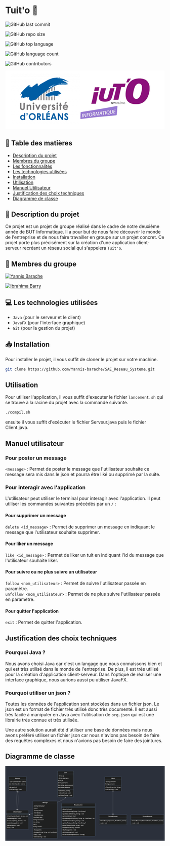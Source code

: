 # Tuit'o :incoming_envelope:

![GitHub last commit](https://img.shields.io/github/last-commit/Yannis-barache/SAE_Reseau_Systeme?style=for-the-badge)

![GitHub repo size](https://img.shields.io/github/repo-size/Yannis-barache/SAE_Reseau_Systeme?style=for-the-badge)

![GitHub top language](https://img.shields.io/github/languages/top/Yannis-barache/SAE_Reseau_Systeme?style=for-the-badge)

![GitHub language count](https://img.shields.io/github/languages/count/Yannis-barache/SAE_Reseau_Systeme?style=for-the-badge)


![GitHub contributors](https://img.shields.io/github/contributors/Yannis-barache/SAE_Reseau_Systeme?style=for-the-badge)



![Logo de l'université et logo de l'IUT'O informatique](./img/Logo.png)

## 📝 Table des matières



<nav>
    <ul>
        <li><a href="#description">Description du projet</a></li>
        <li><a href="#membres">Membres du groupe</a></li>
        <li><a href="#fonctionnalites">Les fonctionnalités</a></li>
        <li><a href="#technologies">Les technologies utilisées</a></li>
        <li><a href="#installation">Installation</a></li>
        <li><a href="#utilisation">Utilisation</a></li>
        <li><a href="#documentation">Manuel Utilisateur</a></li>
        <li><a href="#justification">Justification des choix techniques</a></li>
        <li><a href="#diagramme">Diagramme de classe</a></li>
    </ul>
</nav>

## :page_facing_up: Description du projet <a name = "description"></a>

Ce projet est un projet de groupe réalisé dans le cadre de notre deuxième année de BUT Informatique. Il a pour but de nous faire découvrir le monde de l'entreprise et de nous faire travailler en groupe sur un projet concret. Ce projet porte plus précisément sur la création d'une application client-serveur recréant un réseau social qui s'appelera `Tuit'o`.

## :busts_in_silhouette: Membres du groupe <a name = "membres"></a>

[![Yannis Barache](https://img.shields.io/badge/Yannis%20Barache-000000?style=for-the-badge&logo=github&logoColor=white)](https://github.com/Yannis-barache)



[![Ibrahima Barry](https://img.shields.io/badge/Ibrahima%20Barry-000000?style=for-the-badge&logo=github&logoColor=white)](https://github.com/ibarry25)

## :computer: Les technologies utilisées <a name = "technologies"></a>
- `Java` (pour le serveur et le client)
- `JavaFX` (pour l'interface graphique)
- `Git` (pour la gestion du projet)

## :inbox_tray: Installation <a name = "installation"></a>

Pour installer le projet, il vous suffit de cloner le projet sur votre machine.

```bash
git clone https://github.com/Yannis-barache/SAE_Reseau_Systeme.git
```

##  Utilisation <a name = "utilisation"></a>

Pour utiliser l'application, il vous suffit d'executer le fichier `lancement.sh` qui se trouve à la racine du projet avec la commande suivante.

```bash
./compil.sh
```

ensuite il vous suffit d'exécuter le fichier Serveur.java puis le fichier Client.java.


## Manuel utilisateur <a name = "documentation"></a>


### Pour poster un message

`<message>` : Permet de poster le message que l'utilisateur souhaite ce message sera mis dans le json 
et pourra être liké ou supprimé par la suite.

### Pour interagir avec l'application 

L'utilisateur peut utiliser le terminal pour interagir avec l'application. Il peut utiliser 
les commandes suivantes précédés par un `/` :


#### Pour supprimer un message

`delete <id_message>` : Permet de supprimer un message en indiquant le message 
que l'utilisateur souhaite supprimer.

#### Pour liker un message
`like <id_message>` : Permet de liker un tuit en indiquant l'id du message que l'utilisateur souhaite liker.

#### Pour suivre ou ne plus suivre un utilisateur
`follow <nom_utilisateur>` : Permet de suivre l'utilisateur passée en paramètre. <br>
`unfollow <nom_utilisateur>` : Permet de ne plus suivre l'utilisateur passée en paramètre.

#### Pour quitter l'application
`exit` : Permet de quitter l'application.


## Justification des choix techniques <a name = "justification"></a>

### Pourquoi Java ?

Nous avons choisi Java car c'est un langage que nous connaissons bien et qui est très utilisé dans le monde de 
l'entreprise. De plus, il est très utilisé pour la création d'application client-serveur.
Dans l'optique de réaliser une interface graphique, nous aurions aussi pu utiliser JavaFX.

### Pourquoi utiliser un json ?
Toutes les données de l'application sont stockées dans un fichier json.
Le json est un format de fichier très utilisé donc très documenté. 
Il est aussi très facile à manipuler en Java avec l'utilisation de 
`org.json` qui est une librairie très connue et très utilisée.

Une autre solution aurait été d'utiliser une base de données mais nous avons préféré utiliser un fichier json car 
nous n'avions pas besoin de faire des requêtes complexes et nous n'avions pas besoin de faire des jointures.


## Diagramme de classe  <a name = "diagramme"></a>
<div style="text-align:center">
<img src="Diagramme.png" />
</div>











